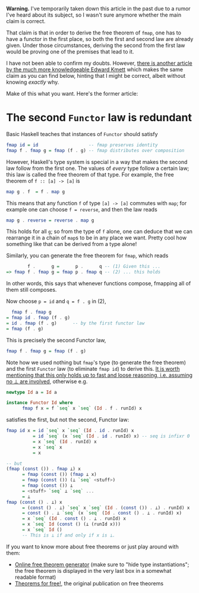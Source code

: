 **Warning.** I've temporarily taken down this article in the past due to a
rumor I've heard about its subject, so I wasn't sure anymore whether the main
claim is correct.

That claim is that in order to derive the free theorem of `fmap`, one has to
have a functor in the first place, so both the first and second law are already
given. Under those circumstances, deriving the second from the first law would
be proving one of the premises that lead to it.

I have not been able to confirm my doubts. However, [there is another article
by the much more knowledgeable Edward Kmett][kmett-free-fmap] which makes the
same claim as you can find below, hinting that I might be correct, albeit
without knowing *exactly* why.

Make of this what you want. Here's the former article:

[kmett-free-fmap]: https://www.fpcomplete.com/user/edwardk/snippets/fmap


The second `Functor` law is redundant
=====================================

Basic Haskell teaches that instances of `Functor` should satisfy

```haskell
fmap id = id                   -- fmap preserves identity
fmap f . fmap g = fmap (f . g) -- fmap distributes over composition
```

However, Haskell's type system is special in a way that makes the second law
follow from the first one. The values of *every* type follow a certain law;
this law is called the free theorem of that type. For example, the free theorem
of `f :: [a] -> [a]` is

```haskell
map g . f  = f . map g
```

This means that any function `f` of type `[a] -> [a]` commutes with `map`;
for example one can choose `f = reverse`, and then the law reads

```haskell
map g . reverse = reverse . map g
```

This holds for all `g`; so from the type of `f` alone, one can deduce that
we can rearrange it in a chain of `map`s to be in any place we want.
Pretty cool how something like that can be derived from a type alone!

Similarly, you can generate the free theorem for `fmap`, which reads

```haskell
        f .      g =      p .      q -- (1) Given this ...
=> fmap f . fmap g = fmap p . fmap q -- (2) ... this holds
```

In other words, this says that whenever functions compose, fmapping all of them
still composes.

Now choose `p = id` and `q = f . g` in (2),

```haskell
  fmap f . fmap g
= fmap id . fmap (f . g)
= id . fmap (f . g)      -- by the first functor law
= fmap (f . g)
```

This is precisely the second Functor law,

```haskell
fmap f . fmap g = fmap (f . g)
```

Note how we used nothing but `fmap`'s type (to generate the free theorem) and
the first `Functor` law (to eliminate `fmap id`) to derive this. [It is worth
mentioning that this only holds up to fast and loose reasoning, i.e. assuming
no ⊥ are involved][fastandloose], otherwise e.g.

```haskell
newtype Id a = Id a

instance Functor Id where
      fmap f x = f `seq` x `seq` (Id . f . runId) x
```

satisfies the first, but not the second, Functor law:

```haskell
fmap id x = id `seq` x `seq` (Id . id . runId) x
          = id `seq` (x `seq` (Id . id . runId) x) -- seq is infixr 0
          = x `seq` (Id . runId) x
          = x `seq` x
          = x

-- but
(fmap (const ()) . fmap ⊥) x
      = fmap (const ()) (fmap ⊥ x)
      = fmap (const ()) (⊥ `seq` <stuff>)
      = fmap (const ()) ⊥
      = <stuff> `seq` ⊥ `seq` ...
      = ⊥
fmap (const () . ⊥) x
      = (const () . ⊥) `seq` x `seq` (Id . (const ()) . ⊥) . runId) x
      = const () . ⊥ `seq` (x `seq` (Id . const () . ⊥ . runId) x)
      = x `seq` (Id . const () . ⊥ . runId) x
      = x `seq` Id (const () (⊥ (runId x)))
      = x `seq` Id ()
      -- This is ⊥ if and only if x is ⊥.
```

If you want to know more about free theorems or just play around with them:

- [Online free theorem generator][ftgen] (make sure to "hide type
  instantiations"; the free theorem is displayed in the very last box in a
  somewhat readable format)
- [Theorems for free!][tff], the original publication on free theorems

[ftgen]: http://www-ps.iai.uni-bonn.de/cgi-bin/free-theorems-webui.cgi
[tff]: http://homepages.inf.ed.ac.uk/wadler/papers/free/free.ps
[fastandloose]: http://www.cse.chalmers.se/~nad/publications/danielsson-et-al-popl2006.html
